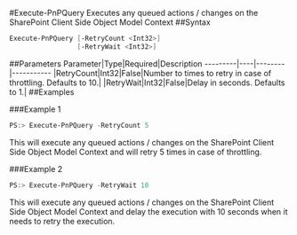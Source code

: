 #Execute-PnPQuery
Executes any queued actions / changes on the SharePoint Client Side Object Model Context
##Syntax
```powershell
Execute-PnPQuery [-RetryCount <Int32>]
                 [-RetryWait <Int32>]
```


##Parameters
Parameter|Type|Required|Description
---------|----|--------|-----------
|RetryCount|Int32|False|Number to times to retry in case of throttling. Defaults to 10.|
|RetryWait|Int32|False|Delay in seconds. Defaults to 1.|
##Examples

###Example 1
```powershell
PS:> Execute-PnPQuery -RetryCount 5
```
This will execute any queued actions / changes on the SharePoint Client Side Object Model Context and will retry 5 times in case of throttling.

###Example 2
```powershell
PS:> Execute-PnPQuery -RetryWait 10
```
This will execute any queued actions / changes on the SharePoint Client Side Object Model Context and delay the execution with 10 seconds when it needs to retry the execution.
